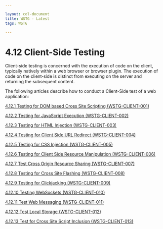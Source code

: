 ```yaml
---

layout: col-document
title: WSTG - Latest
tags: WSTG

---
```

# 4.12 Client-Side Testing

Client-side testing is concerned with the execution of code on the client, typically natively within a web browser or browser plugin. The execution of code on the client-side is distinct from executing on the server and returning the subsequent content.

The following articles describe how to conduct a Client-Side test of a web application:

[4.12.1 Testing for DOM based Cross Site Scripting (WSTG-CLIENT-001)](4.12.1_Testing_for_DOM-based_Cross_Site_Scripting_WSTG-CLIENT-001.md)

[4.12.2 Testing for JavaScript Execution (WSTG-CLIENT-002)](4.12.2_Testing_for_JavaScript_Execution_WSTG-CLIENT-002.md)

[4.12.3 Testing for HTML Injection (WSTG-CLIENT-003)](4.12.3_Testing_for_HTML_Injection_WSTG-CLIENT-003.md)

[4.12.4 Testing for Client Side URL Redirect (WSTG-CLIENT-004)](4.12.4_Testing_for_Client_Side_URL_Redirect_WSTG-CLIENT-004.md)

[4.12.5 Testing for CSS Injection (WSTG-CLIENT-005)](4.12.5_Testing_for_CSS_Injection_WSTG-CLIENT-005.md)

[4.12.6 Testing for Client Side Resource Manipulation (WSTG-CLIENT-006)](4.12.6_Testing_for_Client_Side_Resource_Manipulation_WSTG-CLIENT-006.md)

[4.12.7 Test Cross Origin Resource Sharing (WSTG-CLIENT-007)](4.12.7_Testing_Cross_Origin_Resource_Sharing_WSTG-CLIENT-007.md)

[4.12.8 Testing for Cross Site Flashing (WSTG-CLIENT-008)](4.12.8_Testing_for_Cross_Site_Flashing_WSTG-CLIENT-008.md)

[4.12.9 Testing for Clickjacking (WSTG-CLIENT-009)](4.12.9_Testing_for_Clickjacking_WSTG-CLIENT-009.md)

[4.12.10 Testing WebSockets (WSTG-CLIENT-010)](4.12.10_Testing_WebSockets_WSTG-CLIENT-010.md)

[4.12.11 Test Web Messaging (WSTG-CLIENT-011)](4.12.11_Testing_Web_Messaging_WSTG-CLIENT-011.md)

[4.12.12 Test Local Storage (WSTG-CLIENT-012)](4.12.12_Testing_Web_Storage_WSTG-CLIENT-012.md)

[4.12.13 Test for Cross Site Script Inclusion (WSTG-CLIENT-013)](4.12.13_Testing_for_Cross_Site_Script_Inclusion_WSTG-CLIENT-013.md)
